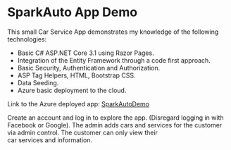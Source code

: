 # SparkAuto App Demo

This small Car Service App demonstrates my knowledge of the following technologies:

- Basic C# ASP.NET Core 3.1 using Razor Pages.  
- Integration of the Entity Framework through a code first approach.  
- Basic Security, Authentication and Authorization.  
- ASP Tag Helpers, HTML, Bootstrap CSS.  
- Data Seeding.  
- Azure basic deployment to the cloud.  

Link to the Azure deployed app: [SparkAutoDemo](https://sparkauto20200929131912.azurewebsites.net/)

Create an account and log in to explore the app. (Disregard logging in with Facebook or Google). 
The admin adds cars and services for the customer via admin control. The customer can only view their  
car services and information. 
